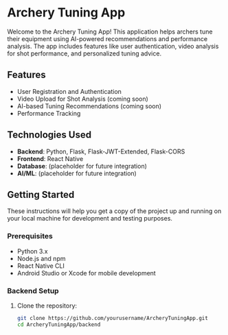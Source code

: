 # Archery Tuning App

Welcome to the Archery Tuning App! This application helps archers tune their equipment using AI-powered recommendations and performance analysis. The app includes features like user authentication, video analysis for shot performance, and personalized tuning advice.

## Features

- User Registration and Authentication
- Video Upload for Shot Analysis (coming soon)
- AI-based Tuning Recommendations (coming soon)
- Performance Tracking

## Technologies Used

- **Backend**: Python, Flask, Flask-JWT-Extended, Flask-CORS
- **Frontend**: React Native
- **Database**: (placeholder for future integration)
- **AI/ML**: (placeholder for future integration)

## Getting Started

These instructions will help you get a copy of the project up and running on your local machine for development and testing purposes.

### Prerequisites

- Python 3.x
- Node.js and npm
- React Native CLI
- Android Studio or Xcode for mobile development

### Backend Setup

1. Clone the repository:
   ```bash
   git clone https://github.com/yourusername/ArcheryTuningApp.git
   cd ArcheryTuningApp/backend
